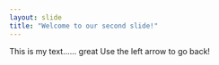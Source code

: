 ```yaml
---
layout: slide
title: "Welcome to our second slide!"
---
```

This is my text...... great
Use the left arrow to go back!
